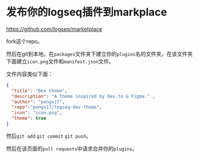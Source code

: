 # 发布你的logseq插件到markplace

https://github.com/logseq/marketplace

fork这个repo。

然后在git到本地，在`packages`文件夹下建立你的`plugins`名的文件夹，在该文件夹下面建立`icon.png`文件和`manifest.json`文件。

文件内容类似下面：

```json
{
  "title": "Dev theme",
  "description": "A theme inspired by Dev.to & Figma." ,
  "author": "pengx17",
  "repo":"pengx17/logseq-dev-theme",
  "icon": "icon.png",
  "theme": true
}
```

然后`git add` `git commit` `git push`。

然后在该页面的`pull requests`中请求合并你的`plugins`。
